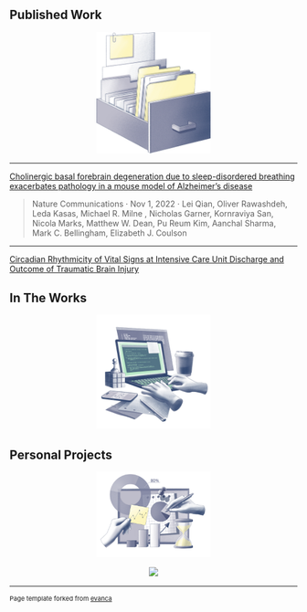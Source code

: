 ## Published Work

<p align="center">
<img src="images/haze-box-with-documents.png?raw=true" width="200"/>
</p>

---
[Cholinergic basal forebrain degeneration due to sleep-disordered breathing exacerbates pathology in a mouse model of Alzheimer’s disease](https://www.nature.com/articles/s41467-022-33624-y)

> Nature Communications · Nov 1, 2022 · Lei Qian, Oliver Rawashdeh, Leda Kasas, Michael R. Milne , Nicholas Garner, Kornraviya San, Nicola Marks, Matthew W. Dean, Pu Reum Kim, Aanchal Sharma, Mark C. Bellingham, Elizabeth J. Coulson

---
[Circadian Rhythmicity of Vital Signs at Intensive Care Unit Discharge and Outcome of Traumatic Brain Injury](https://doi.org/10.4037/ajcc2022821)

<!-- [Project 1 Title](/sample_page)
<img src="images/dummy_thumbnail.jpg?raw=true"/>

---
[Project 2 Title](/pdf/sample_presentation.pdf)
<img src="images/dummy_thumbnail.jpg?raw=true"/>

---
[Project 3 Title](http://example.com/)
<img src="images/dummy_thumbnail.jpg?raw=true"/>

---
-->
 
<!--  ### Category Name 2
[//]: #()
- [Project 1 Title](http://example.com/)
- [Project 2 Title](http://example.com/)
- [Project 3 Title](http://example.com/)
- [Project 4 Title](http://example.com/)
- [Project 5 Title](http://example.com/)

---
) -->
## In The Works

<p align="center">
<img src="images/haze-programmer-writing-code-on-laptop-1.png?raw=true" width="200"/>
</p>


## Personal Projects

<p align="center">
<img src="images/haze-hands-working-on-business-analytics-1.png?raw=true" width="200"/>
</p>
 
<p align="center">
<img src="https://freesvg.org/img/Under-Construction-A4--Arvin61r58.png"/>
</p>

---
<p style="font-size:11px">Page template forked from <a href="https://github.com/evanca/quick-portfolio">evanca</a></p>
<!-- Remove above link if you don't want to attibute -->
